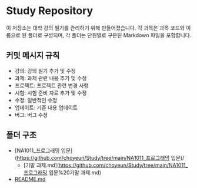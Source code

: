 # Study Repository

이 저장소는 대학 강의 필기를 관리하기 위해 만들어졌습니다. 각 과목은 과목 코드와 이름으로 된 폴더로 구성되며, 각 폴더는 단원별로 구분된 Markdown 파일을 포함합니다.

## 커밋 메시지 규칙

 - 강의: 강의 필기 추가 및 수정
 - 과제: 과제 관련 내용 추가 및 수정
 - 프로젝트: 프로젝트 관련 변경 사항
 - 시험: 시험 준비 자료 추가 및 수정
 - 수정: 일반적인 수정
 - 업데이트: 기존 내용 업데이트
 - 버그: 버그 수정

## 폴더 구조

- [NA1011_프로그래밍 입문](https://github.com/choyeun/Study/tree/main/NA1011_프로그래밍 입문)/
  - [기말 과제.md](https://github.com/choyeun/Study/tree/main/NA1011_프로그래밍 입문%20기말 과제.md)
- [README.md](https://github.com/choyeun/Study/tree/main/README.md)
